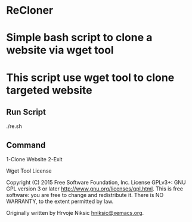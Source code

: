 # ReCloner
# Simple bash script to clone a website via wget tool

# This script use wget tool to clone targeted website

## Run Script
./re.sh
## Command
1-Clone Website
2-Exit

Wget Tool License

Copyright (C) 2015 Free Software Foundation, Inc.
License GPLv3+: GNU GPL version 3 or later
<http://www.gnu.org/licenses/gpl.html>.
This is free software: you are free to change and redistribute it.
There is NO WARRANTY, to the extent permitted by law.

Originally written by Hrvoje Niksic <hniksic@xemacs.org>.
